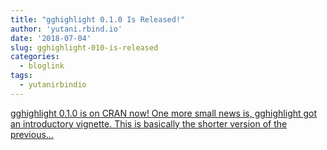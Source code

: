 ```yaml
---
title: "gghighlight 0.1.0 Is Released!"
author: 'yutani.rbind.io'
date: '2018-07-04'
slug: gghighlight-010-is-released
categories:
  - bloglink
tags:
  - yutanirbindio
---
```


[gghighlight 0.1.0 is on CRAN now! One more small news is, gghighlight got an introductory vignette. This is basically the shorter version of the previous...<click to read more>](https://yutani.rbind.io/post/gghighlight-0-1-0-is-released/)

